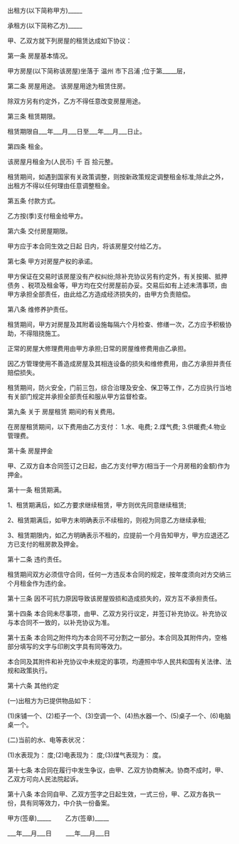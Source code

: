 
 


出租方(以下简称甲方)_____


承租方(以下简称乙方)_____


甲、乙双方就下列房屋的租赁达成如下协议：


第一条 房屋基本情况。


甲方房屋(以下简称该房屋)坐落于
温州
市下吕浦 ;位于第_____层，


第二条 房屋用途。 该房屋用途为租赁住房。


除双方另有约定外，乙方不得任意改变房屋用途。


第三条 租赁期限。


租赁期限自___年___月___日至___年___月___日止。


第四条 租金。


该房屋月租金为(人民币) 千 百 拾元整。


租赁期间，如遇到国家有关政策调整，则按新政策规定调整租金标准;除此之外，出租方不得以任何理由任意调整租金。


第五条 付款方式。


乙方按(季)支付租金给甲方。


第六条 交付房屋期限。


甲方应于本合同生效之日起 日内，将该房屋交付给乙方。


第七条 甲方对房屋产权的承诺。


甲方保证在交易时该房屋没有产权纠纷;除补充协议另有约定外，有关按揭、抵押
债务
、税项及租金等，甲方均在交付房屋前办妥。交易后如有上述未清事项，由甲方承担全部责任，由此给乙方造成经济损失的，由甲方负责赔偿。


第八条 维修养护责任。


租赁期间，甲方对房屋及其附着设施每隔六个月检查、修缮一次，乙方应予积极协助，不得阻挠施工。


正常的房屋大修理费用由甲方承担;日常的房屋维修费用由乙承担。


因乙方管理使用不善造成房屋及其相连设备的损失和维修费用，由乙方承担并责任赔偿损失。


租赁期间，防火安全，门前三包，综合治理及安全、保卫等工作，乙方应执行当地有关部门规定并承担全部责任和服从甲方监督检查。


第九条 关于
房屋租赁
期间的有关费用。


在房屋租赁期间，以下费用由乙方支付： 1.水、电费; 2.煤气费; 3.供暖费;4.物业管理费。


第十条 房屋押金


甲、乙双方自本合同签订之日起，由乙方支付甲方(相当于一个月房租的金额)作为押金。


第十一条 租赁期满。


1、租赁期满后，如乙方要求继续租赁，甲方则优先同意继续租赁;


2、租赁期满后，如甲方未明确表示不续租的，则视为同意乙方继续承租;


3、租赁期限内，如乙方明确表示不租的，应提前一个月告知甲方，甲方应退还乙方已支付的租房款及押金。


第十二条 违约责任。


租赁期间双方必须信守合同，任何一方违反本合同的规定，按年度须向对方交纳三个月租金作为违约金。


第十三条 因不可抗力原因导致该房屋毁损和造成损失的，双方互不承担责任。


第十四条 本合同未尽事项，由甲、乙双方另行议定，并签订补充协议。补充协议与本合同不一致的，以补充协议为准。


第十五条 本合同之附件均为本合同不可分割之一部分。本合同及其附件内，空格部分填写的文字与印刷文字具有同等效力。


本合同及其附件和补充协议中未规定的事项，均遵照中华人民共和国有关法律、法规和政策执行。


第十六条 其他约定


(一)出租方为已提供物品如下：


(1)床铺一个、(2)柜子一个、(3)空调一个、(4)热水器一个、(5)桌子一个、(6)电脑桌一个。


(二)当前的水、电等表状况：


(1)水表现为： 度;(2)电表现为： 度;(3)煤气表现为： 度。


第十七条 本合同在履行中发生争议，由甲、乙双方协商解决。协商不成时，甲、乙双方可向人民法院起诉。


第十八条 本合同自甲、乙双方签字之日起生效，一式三份，甲、乙双方各执一份，具有同等效力，中介执一份备案。


甲方(签章)_____ 　　乙方(签章)_____


___年___月___日　　 ___年___月___日
 


 

 
 
 
 
 
  


  
 

  


  


  
 
 
 
 

